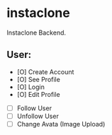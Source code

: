 # instaclone

Instaclone Backend.

## User:

- [O] Create Account
- [O] See Profile
- [O] Login
- [O] Edit Profile
- [ ] Follow User
- [ ] Unfollow User
- [ ] Change Avata (Image Upload)